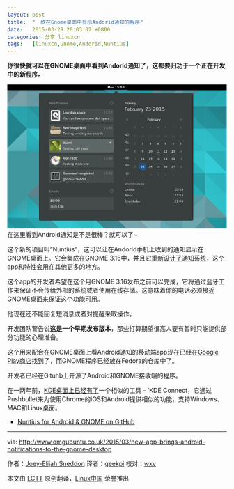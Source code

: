 ```yaml
---
layout: post
title:	"一款在Gnome桌面中显示Andorid通知的程序"
date:	2015-03-29 20:03:02 +0800 
categories:	分享 linuxcn 
tags:	[linuxcn,Gnome,Andorid,Nuntius]
---
```



**你很快就可以在GNOME桌面中看到Andorid通知了，这都要归功于一个正在开发中的新程序。**


![Fancy seeing your Android alerts here? You can.](/Asserts/Images/album/201503/29/200306i88lnglnaun1i1u4.png) 在这里看到Android通知是不是很棒？就可以了~


这个新的项目叫“Nuntius”，这可以让在Andorid手机上收到的通知显示在GNOME桌面上。它会集成在GNOME 3.16中，并且它[重新设计了通知系统](http://www.omgubuntu.co.uk/2015/02/4-reason-why-gnome-3-16-might-be-the-best-version-yet-gallery)，这个app和特性会用在其他更多的地方。


这个app的开发者希望在这个月GNOME 3.16发布之前可以完成，它将通过蓝牙工作来保证不会传给外部的系统或者使用在线存储。这意味着你的电话必须接近GNOME桌面来保证这个功能可用。


他现在还不能回复短消息或者对提醒采取操作。


开发团队警告说**这是一个早期发布版本**，那些打算期望很高人要有暂时只能提供部分功能的心理准备。


这个用来配合在GNOME桌面上看Android通知的移动端app现在已经在[Google Play商店](https://play.google.com/store/apps/details?id=org.holylobster.nuntius)找到了，而GNOME程序已经放在Fedora的仓库中了。


开发者已经在Gituhb上开源了Android和GNOME接收端的程序。


在一两年前，[KDE桌面上已经有了](http://www.omgubuntu.co.uk/2014/06/kde-connect-android-notifications-linux-desktop)一个相似的工具 - ‘KDE Connect，它通过Pushbullet来为使用Chrome的iOS和Android提供相似的功能，支持Windows、MAC和Linux桌面。


* [Nuntius for Android & GNOME on GitHub](https://github.com/holylobster)




---


via: <http://www.omgubuntu.co.uk/2015/03/new-app-brings-android-notifications-to-the-gnome-desktop>


作者：[Joey-Elijah Sneddon](https://plus.google.com/117485690627814051450/?rel=author) 译者：[geekpi](https://github.com/geekpi) 校对：[wxy](https://github.com/wxy)


本文由 [LCTT](https://github.com/LCTT/TranslateProject) 原创翻译，[Linux中国](http://linux.cn/) 荣誉推出

